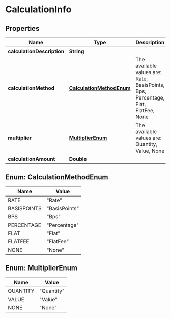 

# CalculationInfo


## Properties

Name | Type | Description | Notes
------------ | ------------- | ------------- | -------------
**calculationDescription** | **String** |  | 
**calculationMethod** | [**CalculationMethodEnum**](#CalculationMethodEnum) | The available values are: Rate, BasisPoints, Bps, Percentage, Flat, FlatFee, None | 
**multiplier** | [**MultiplierEnum**](#MultiplierEnum) | The available values are: Quantity, Value, None | 
**calculationAmount** | **Double** |  | 



## Enum: CalculationMethodEnum

Name | Value
---- | -----
RATE | &quot;Rate&quot;
BASISPOINTS | &quot;BasisPoints&quot;
BPS | &quot;Bps&quot;
PERCENTAGE | &quot;Percentage&quot;
FLAT | &quot;Flat&quot;
FLATFEE | &quot;FlatFee&quot;
NONE | &quot;None&quot;



## Enum: MultiplierEnum

Name | Value
---- | -----
QUANTITY | &quot;Quantity&quot;
VALUE | &quot;Value&quot;
NONE | &quot;None&quot;



